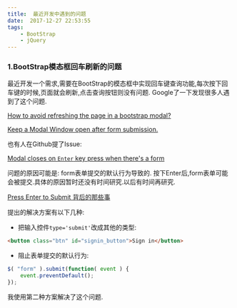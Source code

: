 ```yaml
---
title:  最近开发中遇到的问题
date:  2017-12-27 22:53:55
tags: 
    - BootStrap
    - jQuery
---
```


### 1.BootStrap模态框回车刷新的问题

最近开发一个需求,需要在BootStrap的模态框中实现回车键查询功能,每次按下回车键的时候,页面就会刷新,点击查询按钮则没有问题.
Google了一下发现很多人遇到了这个问题.

[How to avoid refreshing the page in a bootstrap modal?](https://stackoverflow.com/questions/14938290/how-to-avoid-refreshing-the-page-in-a-bootstrap-modal)

[Keep a Modal Window open after form submission.](https://teamtreehouse.com/community/keep-a-modal-window-open-after-form-submission)

也有人在Github提了Issue:

[Modal closes on `Enter` key press when there's a form](https://github.com/react-bootstrap/react-bootstrap/issues/1128)




问题的原因可能是: form表单提交的默认行为导致的. 按下Enter后,form表单可能会被提交.具体的原因暂时还没有时间研究.以后有时间再研究.

[Press Enter to Submit 背后的那些事](http://david-chen-blog.logdown.com/posts/177766-how-forms-submit-when-pressing-enter)

提出的解决方案有以下几种:

- 把输入控件`type='submit'`改成其他的类型:

```html
<button class="btn" id="signin_button">Sign in</button>
```

- 阻止表单提交的默认行为:

```javascript
$( "form" ).submit(function( event ) {
    event.preventDefault();
});
```

我使用第二种方案解决了这个问题.




